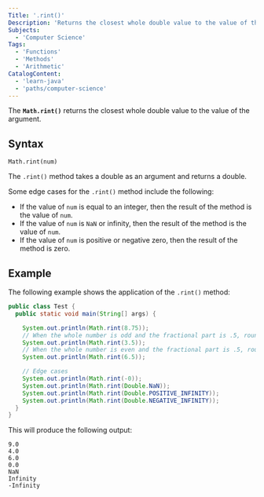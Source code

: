 ```yaml
---
Title: '.rint()'
Description: 'Returns the closest whole double value to the value of the argument.'
Subjects:
  - 'Computer Science'
Tags:
  - 'Functions'
  - 'Methods'
  - 'Arithmetic'
CatalogContent:
  - 'learn-java'
  - 'paths/computer-science'
---
```


The **`Math.rint()`** returns the closest whole double value to the value of the argument.

## Syntax

```pseudo
Math.rint(num)
```

The `.rint()` method takes a double as an argument and returns a double.

Some edge cases for the `.rint()` method include the following:

- If the value of `num` is equal to an integer, then the result of the method is the value of `num`.
- If the value of `num` is `NaN` or infinity, then the result of the method is the value of `num`.
- If the value of `num` is positive or negative zero, then the result of the method is zero.

## Example

The following example shows the application of the `.rint()` method:

```java
public class Test {
  public static void main(String[] args) {

    System.out.println(Math.rint(8.75));
    // When the whole number is odd and the fractional part is .5, round up.
    System.out.println(Math.rint(3.5));
    // When the whole number is even and the fractional part is .5, round down.
    System.out.println(Math.rint(6.5));

    // Edge cases
    System.out.println(Math.rint(-0));
    System.out.println(Math.rint(Double.NaN));
    System.out.println(Math.rint(Double.POSITIVE_INFINITY));
    System.out.println(Math.rint(Double.NEGATIVE_INFINITY));
  }
}
```

This will produce the following output:

```shell
9.0
4.0
6.0
0.0
NaN
Infinity
-Infinity
```
